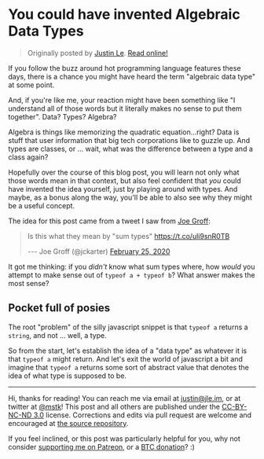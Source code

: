 You could have invented Algebraic Data Types
============================================

> Originally posted by [Justin Le](https://blog.jle.im/).
> [Read online!](https://blog.jle.im/entry/you-could-have-invented-adts.html)

If you follow the buzz around hot programming language features these days,
there is a chance you might have heard the term "algebraic data type" at some
point.

And, if you're like me, your reaction might have been something like "I
understand all of those words but it literally makes no sense to put them
together". Data? Types? Algebra?

Algebra is things like memorizing the quadratic equation...right? Data is stuff
that user information that big tech corporations like to guzzle up. And types
are classes, or ... wait, what was the difference between a type and a class
again?

Hopefully over the course of this blog post, you will learn not only what those
words mean in that context, but also feel confident that *you* could have
invented the idea yourself, just by playing around with types. And maybe, as a
bonus along the way, you'll be able to also see why they might be a useful
concept.

The idea for this post came from a tweet I saw from [Joe
Groff](https://twitter.com/jckarter):

<blockquote class="twitter-tweet">
<p lang="en" dir="ltr">
Is this what they mean by "sum types"
<a href="https://t.co/uli9snR0TB">https://t.co/uli9snR0TB</a>
</p>
--- Joe Groff (@jckarter)
<a href="https://twitter.com/jckarter/status/1232419073511706624?ref_src=twsrc%5Etfw">February
25, 2020</a>
</blockquote>
<script async src="https://platform.twitter.com/widgets.js" charset="utf-8"></script>

It got me thinking: if you *didn't* know what sum types where, how *would* you
attempt to make sense out of `typeof a + typeof b`? What answer makes the most
sense?

Pocket full of posies
---------------------

The root "problem" of the silly javascript snippet is that `typeof a` returns a
`string`, and not ... well, a type.

So from the start, let's establish the idea of a "data type" as whatever it is
that `typeof a` might return. And let's exit the world of javascript a bit and
imagine that `typeof a` returns some sort of abstract value that denotes the
idea of what type is supposed to be.

--------------------------------------------------------------------------------

Hi, thanks for reading! You can reach me via email at <justin@jle.im>, or at
twitter at [\@mstk](https://twitter.com/mstk)! This post and all others are
published under the [CC-BY-NC-ND
3.0](https://creativecommons.org/licenses/by-nc-nd/3.0/) license. Corrections
and edits via pull request are welcome and encouraged at [the source
repository](https://github.com/mstksg/inCode).

If you feel inclined, or this post was particularly helpful for you, why not
consider [supporting me on Patreon](https://www.patreon.com/justinle/overview),
or a [BTC donation](bitcoin:3D7rmAYgbDnp4gp4rf22THsGt74fNucPDU)? :)
